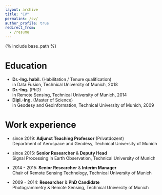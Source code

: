 ```yaml
---
layout: archive
title: "CV"
permalink: /cv/
author_profile: true
redirect_from:
  - /resume
---
```


{% include base_path %}

Education
======
* __Dr.-Ing. habil.__ (Habilitation / Tenure qualification)  
  in Data Fusion, Technical University of Munich, 2018 
* __Dr.-Ing.__ (PhD)  
  in Remote Sensing, Technical University of Munich, 2014
* __Dipl.-Ing.__ (Master of Science)  
  in Geodesy and Geoinformation, Technical University of Munich, 2009

Work experience
======
* since 2019: __Adjunct Teaching Professor__ (Privatdozent)  
  Department of Aerospace and Geodesy, Technical University of Munich

* since 2015: __Senior Researcher__ & __Deputy Head__  
  Signal Processing in Earth Observation, Technical University of Munich
  
* 2014 - 2015: __Senior Researcher__ & __Interim Manager__  
  Chair of Remote Sensing Technology, Technical University of Munich
  
* 2009 - 2014: __Researcher__ & __PhD Candidate__  
  Photogrammetry & Remote Sensing, Technical University of Munich
